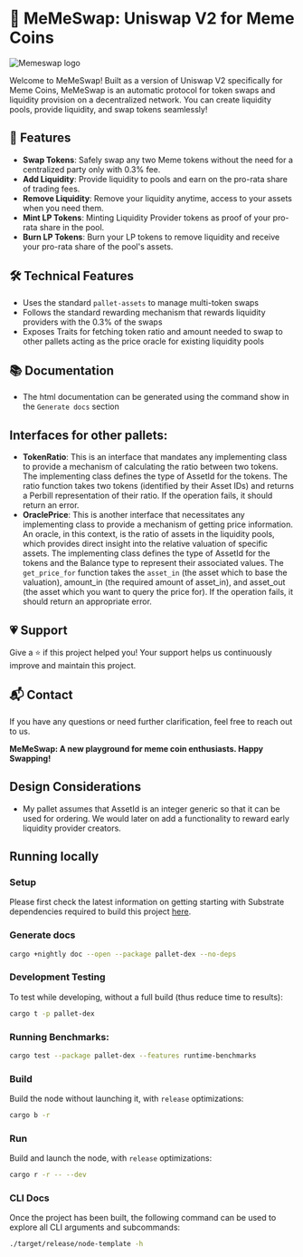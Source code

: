 # 📣 MeMeSwap: Uniswap V2 for Meme Coins

![Memeswap logo](https://i.ibb.co/CPck0ZR/DALL-E-2024-01-25-16-12-59-Design-a-logo-for-Meme-Swap-a-Uniswap-style-decentralized-token-exchange.png)

Welcome to MeMeSwap! Built as a version of Uniswap V2 specifically for Meme Coins, MeMeSwap is an automatic protocol for token swaps and liquidity provision on a decentralized network. You can create liquidity pools, provide liquidity, and swap tokens seamlessly!

## 🚀 Features
- **Swap Tokens**: Safely swap any two Meme tokens without the need for a centralized party only with 0.3% fee.
- **Add Liquidity**: Provide liquidity to pools and earn on the pro-rata share of trading fees.
- **Remove Liquidity**: Remove your liquidity anytime, access to your assets when you need them.
- **Mint LP Tokens**: Minting Liquidity Provider tokens as proof of your pro-rata share in the pool.
- **Burn LP Tokens**: Burn your LP tokens to remove liquidity and receive your pro-rata share of the pool's assets.

## 🛠 Technical Features
- Uses the standard `pallet-assets` to manage multi-token swaps
- Follows the standard rewarding mechanism that rewards liquidity providers with the 0.3% of the swaps
- Exposes Traits for fetching token ratio and amount needed to swap to other pallets acting as the price oracle for existing liquidity pools

## 📚 Documentation
- The html documentation can be generated using the command show in the `Generate docs` section

## Interfaces for other pallets:
- **TokenRatio**: This is an interface that mandates any implementing class to provide a mechanism of calculating the ratio between two tokens. The implementing class defines the type of AssetId for the tokens.
  The ratio function takes two tokens (identified by their Asset IDs) and returns a Perbill representation of their ratio. If the operation fails, it should return an error.
- **OraclePrice**: This is another interface that necessitates any implementing class to provide a mechanism of getting price information. An oracle, in this context, is the ratio of assets in the liquidity pools, which provides direct insight into the relative valuation of specific assets. The implementing class defines the type of AssetId for the tokens and the Balance type to represent their associated values.
  The `get_price_for` function takes the `asset_in` (the asset which to base the valuation), amount_in (the required amount of asset_in), and asset_out (the asset which you want to query the price for). If the operation fails, it should return an appropriate error.


## 💗 Support
Give a ⭐️ if this project helped you! Your support helps us continuously improve and maintain this project.

## 📬 Contact
If you have any questions or need further clarification, feel free to reach out to us.


**MeMeSwap: A new playground for meme coin enthusiasts. Happy Swapping!**

## Design Considerations
- My pallet assumes that AssetId is an integer generic so that it can be used for ordering. We would later on add a functionality to reward early liquidity provider creators. 


## Running locally
### Setup

Please first check the latest information on getting starting with Substrate dependencies required to build this project [here](https://docs.substrate.io/main-docs/install/).

### Generate docs
```sh
cargo +nightly doc --open --package pallet-dex --no-deps
```

### Development Testing

To test while developing, without a full build (thus reduce time to results):

```sh
cargo t -p pallet-dex
```

### Running Benchmarks:
```sh
cargo test --package pallet-dex --features runtime-benchmarks
```

### Build

Build the node without launching it, with `release` optimizations:

```sh
cargo b -r
```

### Run

Build and launch the node, with `release` optimizations:

```sh
cargo r -r -- --dev
```

### CLI Docs

Once the project has been built, the following command can be used to explore all CLI arguments and subcommands:

```sh
./target/release/node-template -h
```

